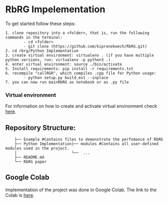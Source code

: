 # RbRG Impelementation
To get started follow these steps:

    1. clone repository into a <folder>, that is, run the following commands in the terminal:
            - cd <folder>
            - git clone (https://github.com/kipronokoech/RbRG.git)
    2. cd rbrg/Python Implementation
    3. create virtual environment: virtualenv . (if you have multiple python versions, run: virtualenv -p python3 .)
    4. enter virtual environment: source ./bin/activate
    5. Install requirements: pip install -r requirements.txt 
    6. recompile "callRGR", which compiles .cpp file for Python usage:
            - python setup.py build_ext --inplace
    7. you can now run mainRbRG as notebook or as .py file
    
### Virtual environment 
For information on how to create and activate virtual environment check [here](https://uoa-eresearch.github.io/eresearch-cookbook/recipe/2014/11/26/python-virtual-env/).

## Repository Structure:

        ├── Example #Contains files to demonstrate the perfomance of RbRG
        ├── Python Implementation├── modules #Contains all user-defined modules used in the project.
        |                        └──  ...
        ├── README.md
        └── RbRG paper

## Google Colab
Implementation of the project was done in Google Colab. The link to the Colab is [here](https://colab.research.google.com).
